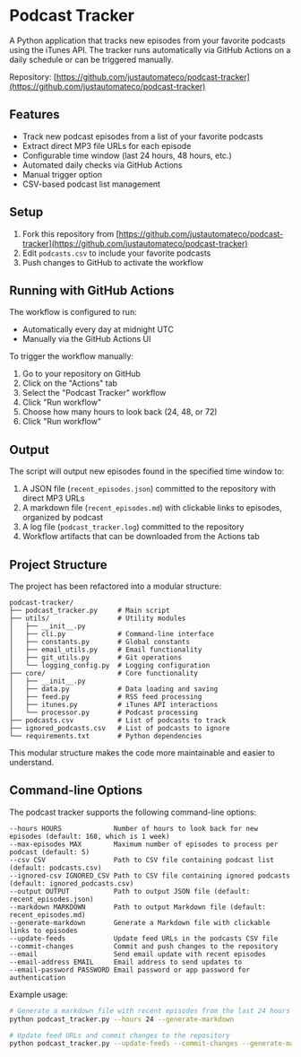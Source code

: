 # Podcast Tracker

A Python application that tracks new episodes from your favorite podcasts using the iTunes API. The tracker runs automatically via GitHub Actions on a daily schedule or can be triggered manually.

Repository: [https://github.com/justautomateco/podcast-tracker](https://github.com/justautomateco/podcast-tracker)

## Features

- Track new podcast episodes from a list of your favorite podcasts
- Extract direct MP3 file URLs for each episode
- Configurable time window (last 24 hours, 48 hours, etc.)
- Automated daily checks via GitHub Actions
- Manual trigger option
- CSV-based podcast list management

## Setup

1. Fork this repository from [https://github.com/justautomateco/podcast-tracker](https://github.com/justautomateco/podcast-tracker)
2. Edit `podcasts.csv` to include your favorite podcasts
3. Push changes to GitHub to activate the workflow

## Running with GitHub Actions

The workflow is configured to run:
- Automatically every day at midnight UTC
- Manually via the GitHub Actions UI

To trigger the workflow manually:
1. Go to your repository on GitHub
2. Click on the "Actions" tab
3. Select the "Podcast Tracker" workflow
4. Click "Run workflow"
5. Choose how many hours to look back (24, 48, or 72)
6. Click "Run workflow"

## Output

The script will output new episodes found in the specified time window to:
1. A JSON file (`recent_episodes.json`) committed to the repository with direct MP3 URLs
2. A markdown file (`recent_episodes.md`) with clickable links to episodes, organized by podcast
3. A log file (`podcast_tracker.log`) committed to the repository
4. Workflow artifacts that can be downloaded from the Actions tab

## Project Structure

The project has been refactored into a modular structure:

```
podcast-tracker/
├── podcast_tracker.py     # Main script
├── utils/                 # Utility modules
│   ├── __init__.py
│   ├── cli.py             # Command-line interface
│   ├── constants.py       # Global constants
│   ├── email_utils.py     # Email functionality
│   ├── git_utils.py       # Git operations
│   └── logging_config.py  # Logging configuration
├── core/                  # Core functionality
│   ├── __init__.py
│   ├── data.py            # Data loading and saving
│   ├── feed.py            # RSS feed processing
│   ├── itunes.py          # iTunes API interactions
│   └── processor.py       # Podcast processing
├── podcasts.csv           # List of podcasts to track
├── ignored_podcasts.csv   # List of podcasts to ignore
└── requirements.txt       # Python dependencies
```

This modular structure makes the code more maintainable and easier to understand. 

## Command-line Options

The podcast tracker supports the following command-line options:

```
--hours HOURS             Number of hours to look back for new episodes (default: 168, which is 1 week)
--max-episodes MAX        Maximum number of episodes to process per podcast (default: 5)
--csv CSV                 Path to CSV file containing podcast list (default: podcasts.csv)
--ignored-csv IGNORED_CSV Path to CSV file containing ignored podcasts (default: ignored_podcasts.csv)
--output OUTPUT           Path to output JSON file (default: recent_episodes.json)
--markdown MARKDOWN       Path to output Markdown file (default: recent_episodes.md)
--generate-markdown       Generate a Markdown file with clickable links to episodes
--update-feeds            Update feed URLs in the podcasts CSV file
--commit-changes          Commit and push changes to the repository
--email                   Send email update with recent episodes
--email-address EMAIL     Email address to send updates to
--email-password PASSWORD Email password or app password for authentication
```

Example usage:

```bash
# Generate a markdown file with recent episodes from the last 24 hours
python podcast_tracker.py --hours 24 --generate-markdown

# Update feed URLs and commit changes to the repository
python podcast_tracker.py --update-feeds --commit-changes --generate-markdown
``` 